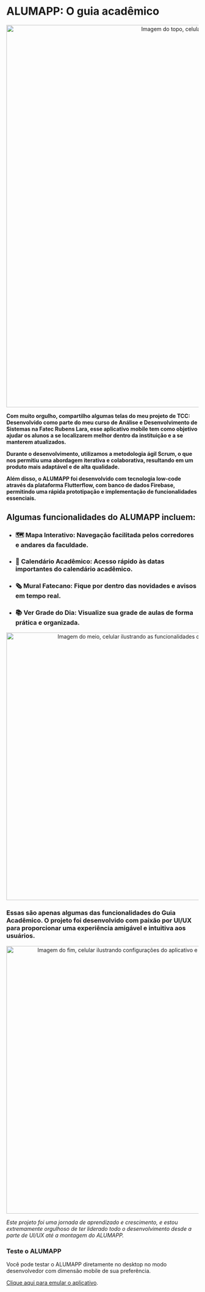 # ALUMAPP: O guia acadêmico

<p align="center">
  <img src="https://github.com/gustavocampelo/TCC-ALUMAPP/assets/83740600/64cfb710-2d93-4c82-968c-ea54050965a6" alt="Imagem do topo, celular ilustrando o aplicativo" width="1000">
</p>

**Com muito orgulho, compartilho algumas telas do meu projeto de TCC: Desenvolvido como parte do meu curso de Análise e Desenvolvimento de Sistemas na Fatec Rubens Lara, esse aplicativo mobile tem como objetivo ajudar os alunos a se localizarem melhor dentro da instituição e a se manterem atualizados.**

**Durante o desenvolvimento, utilizamos a metodologia ágil Scrum, o que nos permitiu uma abordagem iterativa e colaborativa, resultando em um produto mais adaptável e de alta qualidade.**

**Além disso, o ALUMAPP foi desenvolvido com tecnologia low-code através da plataforma Flutterflow, com banco de dados Firebase, permitindo uma rápida prototipação e implementação de funcionalidades essenciais.**

## Algumas funcionalidades do ALUMAPP incluem:

- ### 🗺️ **Mapa Interativo:** Navegação facilitada pelos corredores e andares da faculdade.
- ### 📅 **Calendário Acadêmico:** Acesso rápido às datas importantes do calendário acadêmico.
- ### 🗞️ **Mural Fatecano:** Fique por dentro das novidades e avisos em tempo real.
- ### 📚 **Ver Grade do Dia:** Visualize sua grade de aulas de forma prática e organizada.

<p align="center">
  <img src="https://github.com/gustavocampelo/TCC-ALUMAPP/assets/83740600/dec2000a-157b-449d-9247-4c77767debd1" alt="Imagem do meio, celular ilustrando as funcionalidades do aplicativo" width="700">
</p>

### Essas são apenas algumas das funcionalidades do Guia Acadêmico. O projeto foi desenvolvido com paixão por UI/UX para proporcionar uma experiência amigável e intuitiva aos usuários.

<p align="center">
  <img src="https://github.com/gustavocampelo/TCC-ALUMAPP/assets/83740600/23e39de6-9107-4422-a84d-b3bb0bdc858c" alt="Imagem do fim, celular ilustrando configurações do aplicativo e sua paleta de cores" width="700">
</p>


*Este projeto foi uma jornada de aprendizado e crescimento, e estou extremamente orgulhoso de ter liderado todo o desenvolvimento desde a parte de UI/UX até a montagem do ALUMAPP.*

### Teste o ALUMAPP

Você pode testar o ALUMAPP diretamente no desktop no modo desenvolvedor com dimensão mobile de sua preferência.

[Clique aqui para emular o aplicativo](https://preview.flutterflow.app/alumapp-o4b3gz/MoRX0YntuaYwubYREQwR#/loginPage).
